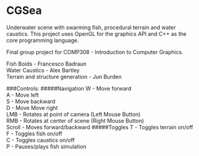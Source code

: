 # CGSea
Underwater scene with swarming fish, procedural terrain and water caustics. This project uses OpenGL for the graphics API and C++ as the core programming language.

Final group project for COMP308 - Introduction to Computer Graphics.

Fish Boids - Francesco Badraun  
Water Caustics - Alex Bartley  
Terrain and structure generation - Jun Burden

###Controls:
#####Navigation
W - Move forward  
A - Move left  
S - Move backward  
D - Move Move right  
LMB - Rotates at point of camera (Left Mouse Button)  
RMB - Rotates at center of scene (Right Mouse Button)  
Scroll - Moves forward/backward
#####Toggles
T - Toggles terrain on/off  
F - Toggles fish on/off  
C - Toggles caustics on/off  
P - Pauses/plays fish simulation  
